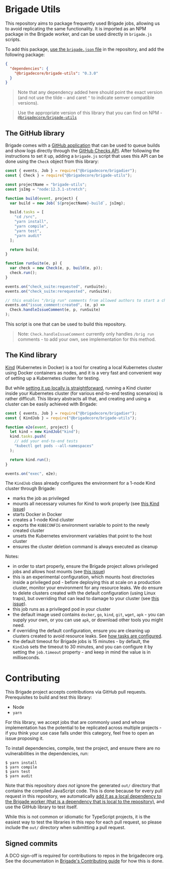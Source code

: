 # Brigade Utils

This repository aims to package frequently used Brigade jobs, allowing us to avoid replicating the same functionality. It is imported as an NPM package in the Brigade worker, and can be used directly in `brigade.js` scripts.

To add this package, [use the `brigade.json` file][brigade-json] in the repository, and add the following package:

```json
{
  "dependencies": {
    "@brigadecore/brigade-utils": "0.3.0"
  }
}
```

> Note that any dependency added here should point the exact version (and not use the tilde `~` and caret `^` to indicate semver compatible versions).

> Use the appropriate version of this library that you can find on NPM - [`@brigadecore/brigade-utils`][npm]

## The GitHub library

Brigade comes with a [GitHub application][gh-app] that can be used to queue builds and show logs directly through the [GitHub Checks API][checks-api]. After following the instructions to set it up, adding a `brigade.js` script that uses this API can be done using the `Check` object from this library:

```javascript
const { events, Job } = require("@brigadecore/brigadier");
const { Check } = require("@brigadecore/brigade-utils");

const projectName = "brigade-utils";
const jsImg = "node:12.3.1-stretch";

function build(event, project) {
  var build = new Job(`${projectName}-build`, jsImg);

  build.tasks = [
    "cd /src",
    "yarn install",
    "yarn compile",
    "yarn test",
    "yarn audit"
  ];

  return build;
}

function runSuite(e, p) {
  var check = new Check(e, p, build(e, p));
  check.run();
}

events.on("check_suite:requested", runSuite);
events.on("check_suite:rerequested", runSuite);

// this enables "/brig run" comments from allowed authors to start a check run
events.on("issue_comment:created", (e, p) =>
  Check.handleIssueComment(e, p, runSuite)
);
```

This script is one that can be used to build this repository.

> Note: `Check.handleIssueComment` currently only handles `/brig run` comments - to add your own, see implementation for this method.

## The Kind library

[Kind][kind] (Kubernetes in Docker) is a tool for creating a local Kubernetes cluster using Docker containers as nodes, and it is a very fast and convenient way of setting up a Kubernetes cluster for testing.

But while [setting it up locally is straightforward][kind-getting-started], running a Kind cluster inside your Kubernetes cluster (for various end-to-end testing scenarios) is rather difficult. This library abstracts all that, and creating and using a cluster can be easily achieved with Brigade:

```js
const { events, Job } = require("@brigadecore/brigadier");
const { KindJob } = require("@brigadecore/brigade-utils");

function e2e(event, project) {
  let kind = new KindJob("kind");
  kind.tasks.push(
    // add your end-to-end tests
    "kubectl get pods --all-namespaces"
  );

  return kind.run();
}

events.on("exec", e2e);
```

The `KindJob` class already configures the environment for a 1-node Kind cluster through Brigade:

- marks the job as privileged
- mounts all necessary volumes for Kind to work properly (see [this Kind issue](https://github.com/kubernetes-sigs/kind/issues/303#issuecomment-518593664))
- starts Docker in Docker
- creates a 1-node Kind cluster
- exports the `KUBECONFIG` environment variable to point to the newly created cluster
- unsets the Kubernetes environment variables that point to the host cluster
- ensures the cluster deletion command is always executed as cleanup

Notes:

- in order to start properly, ensure the Brigade project allows privileged jobs and allows host mounts (see [this issue](https://github.com/kubernetes-sigs/kind/issues/303#issuecomment-518593664))
- this is an experimental configuration, which mounts host directories inside a privileged pod - before deploying this at scale on a production cluster, monitor your environment for any resource leaks. We do ensure to delete clusters created with the default configuration (using Linux traps), but overriding that can lead to damage to your cluster (see [this issue](https://github.com/kubernetes-sigs/kind/issues/759)).
- this job runs as a privileged pod in your cluster
- the default image used contains `docker`, `go`, `kind`, `git`, `wget`, `apk` - you can supply your own, or you can use `apk`, or download other tools you might need.
- if overriding the default configuration, ensure you are cleaning up clusters created to avoid resource leaks. See [how tasks are configured](./src/kind.ts).
- the default timeout for Brigade jobs is 15 minutes - by default, the `KindJob` sets the timeout to 30 minutes, and you can configure it by setting the `job.timeout` property - and keep in mind the value is in milliseconds.

# Contributing

This Brigade project accepts contributions via GitHub pull requests. Prerequisites to build and test this library:

- Node
- `yarn`

For this library, we accept jobs that are commonly used and whose implementation has the potential to be replicated across multiple projects - if you think your use case falls under this category, feel free to open an issue proposing it.

To install dependencies, compile, test the project, and ensure there are no vulnerabilities in the dependencies, run:

```
$ yarn install
$ yarn compile
$ yarn test
$ yarn audit
```

Note that this repository _does not_ ignore the generated `out/` directory that contains the compiled JavaScript code. This is done because for every pull request in this repository, we automatically [add it as a local dependency to the Brigade worker (that is a dependency that is local to the repository)][local-deps], and use the GitHub library to test itself.

While this is not common or idiomatic for TypeScript projects, it is the easiest way to test the libraries in this repo for each pull request, so please include the `out/` directory when submitting a pull request.

## Signed commits

A DCO sign-off is required for contributions to repos in the brigadecore org. See the documentation in
[Brigade's Contributing guide](https://github.com/brigadecore/brigade/blob/master/CONTRIBUTING.md#signed-commits)
for how this is done.

[brigade-json]: https://docs.brigade.sh/topics/dependencies/#add-custom-dependencies-using-a-brigade-json-file
[local-deps]: https://docs.brigade.sh/topics/dependencies/#using-local-dependencies-from-the-project-repository
[npm]: https://www.npmjs.com/package/@brigadecore/brigade-utils
[checks-api]: https://developer.github.com/v3/checks/
[gh-app]: https://github.com/brigadecore/brigade-github-app
[kind]: https://github.com/kubernetes-sigs/kind
[kind-getting-started]: https://kind.sigs.k8s.io/docs/user/quick-start/
